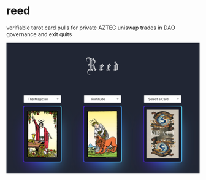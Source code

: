 # reed
verifiable tarot card pulls for private AZTEC uniswap trades in DAO governance and exit quits

![reed](./reed_interface_v2.png)